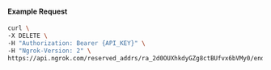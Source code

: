 <!-- Code generated for API Clients. DO NOT EDIT. -->

#### Example Request

```bash
curl \
-X DELETE \
-H "Authorization: Bearer {API_KEY}" \
-H "Ngrok-Version: 2" \
https://api.ngrok.com/reserved_addrs/ra_2d0OUXhkdyGZg8ctBUfvx6bVMy0/endpoint_configuration
```
